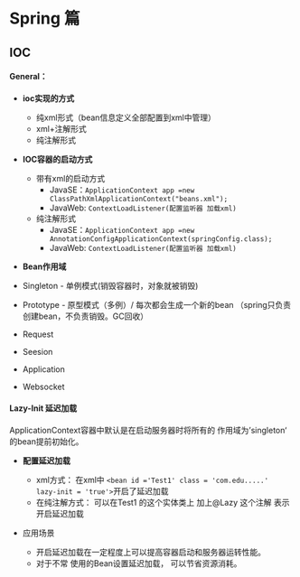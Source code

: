 # Spring 篇



## IOC 



#### General：

+ **ioc实现的方式**
  + 纯xml形式（bean信息定义全部配置到xml中管理）
  + xml+注解形式
  + 纯注解形式
+ **IOC容器的启动方式**
  + 带有xml的启动方式
    + JavaSE：`ApplicationContext app =new ClassPathXmlApplicationContext("beans.xml");`
    + JavaWeb: `ContextLoadListener(配置监听器 加载xml)`
  + 纯注解形式
    + JavaSE：`ApplicationContext app =new AnnotationConfigApplicationContext(springConfig.class);` 
    + JavaWeb: `ContextLoadListener(配置监听器 加载xml)`

+  **Bean作用域**
  +  Singleton  - 单例模式(销毁容器时，对象就被销毁)
  + Prototype -  原型模式（多例）/ 每次都会生成一个新的bean （spring只负责创建bean，不负责销毁。GC回收）
  + Request
  + Seesion
  + Application
  + Websocket

#### Lazy-Init  延迟加载

ApplicationContext容器中默认是在启动服务器时将所有的 作用域为’singleton‘ 的bean提前初始化。

+ **配置延迟加载**
  + xml方式： 在xml中 `<bean id ='Test1' class = 'com.edu.....'  lazy-init = 'true'>`开启了延迟加载
  + 在纯注解方式： 可以在Test1 的这个实体类上 加上@Lazy 这个注解 表示开启延迟加载

+ 应用场景
  + 开启延迟加载在一定程度上可以提高容器启动和服务器运转性能。
  + 对于不常 使用的Bean设置延迟加载， 可以节省资源消耗。

​             